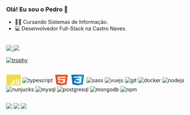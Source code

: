 ### Olá! Eu sou o Pedro 👋

- 👨‍🎓 Cursando Sistemas de Informação.
- 💻 Desenvolvedor Full-Stack na Castro Naves.

<br>
<div>
  <a href="https://github.com/PedroFFigueiredo">
  <img height="180em" src="https://wm-github-readme-stats.vercel.app/api?username=PedroFFigueiredo&show_icons=true&theme=slateorange&include_all_commits=true&count_private=true"/>
  <img height="180em" src="https://wm-github-readme-stats.vercel.app/api/top-langs/?username=PedroFFigueiredo&layout=compact&langs_count=7&theme=slateorange"/>
</div>
  
  [![trophy](https://github-profile-trophy.vercel.app/?username=PedroFFigueiredo&theme=onedark&margin-w=13)](https://github.com/PedroFFigueiredo/github-profile-trophy)

<div style="display: inline_block"><br>
  <img align="center" alt="javascript" height="30" width="40" src="https://raw.githubusercontent.com/devicons/devicon/master/icons/javascript/javascript-plain.svg">
  <img align="center" alt="typescript" height="30" width="40" src="https://cdn.jsdelivr.net/gh/devicons/devicon/icons/typescript/typescript-original.svg" />
  <img align="center" alt="html5" height="30" width="40" src="https://raw.githubusercontent.com/devicons/devicon/master/icons/html5/html5-original.svg">
  <img align="center" alt="css3" height="30" width="40" src="https://raw.githubusercontent.com/devicons/devicon/master/icons/css3/css3-original.svg">
  <img align="center" alt="sass" height="30" width="40" src="https://cdn.jsdelivr.net/gh/devicons/devicon/icons/sass/sass-original.svg" />
  <img align="center" alt="vuejs" height="30" width="40" src="https://cdn.jsdelivr.net/gh/devicons/devicon/icons/vuejs/vuejs-original.svg" />
  <img align="center" alt="git" height="30" width="40" src="https://cdn.jsdelivr.net/gh/devicons/devicon/icons/git/git-original.svg" />
  <img align="center" alt="docker" height="30" width="40" src="https://cdn.jsdelivr.net/gh/devicons/devicon/icons/docker/docker-original.svg" />
  <img align="center" alt="nodejs" height="30" width="40" src="https://cdn.jsdelivr.net/gh/devicons/devicon/icons/nodejs/nodejs-plain.svg"/>
  <img align="center" alt="nunjucks" height="30" width="40" src="https://ronnidc.gallerycdn.vsassets.io/extensions/ronnidc/nunjucks/0.3.1/1646865973639/Microsoft.VisualStudio.Services.Icons.Default"/>
  <img align="center" alt="mysql" height="30" width="40" src="https://cdn.jsdelivr.net/gh/devicons/devicon/icons/mysql/mysql-original-wordmark.svg"/>
  <img align="center" alt="postgresql" height="30" width="40" src="https://cdn.jsdelivr.net/gh/devicons/devicon/icons/postgresql/postgresql-original-wordmark.svg"/>
  <img align="center" alt="mongodb" height="30" width="40" src="https://cdn.jsdelivr.net/gh/devicons/devicon/icons/mongodb/mongodb-original-wordmark.svg"/>
  <img align="center" alt="npm" height="30" width="40" src="https://cdn.jsdelivr.net/gh/devicons/devicon/icons/npm/npm-original-wordmark.svg" />
</div>

##
  
<div> 
  <a href="https://www.instagram.com/pedroh.ffigueiredo" target="_blank"><img src="https://img.shields.io/badge/-Instagram-%23E4405F?style=for-the-badge&logo=instagram&logoColor=white" target="_blank"></a>
  <a href = "mailto:pedrohenrifagundesfigueiredo@gmail.com"><img src="https://img.shields.io/badge/-Gmail-%23333?style=for-the-badge&logo=gmail&logoColor=white" target="_blank"></a>
  <a href="https://www.linkedin.com/in/pedro-henrique-fagundes-figueiredo-931aa6194" target="_blank"><img src="https://img.shields.io/badge/-LinkedIn-%230077B5?style=for-the-badge&logo=linkedin&logoColor=white" target="_blank"></a>
</div>  
  
